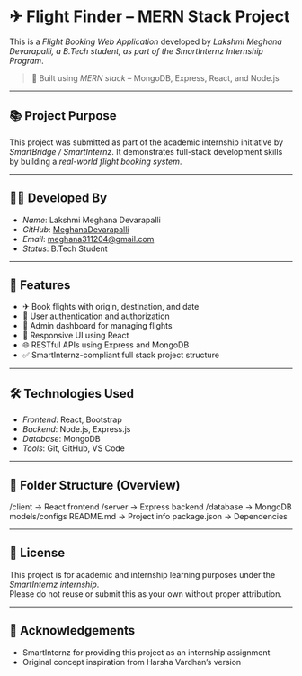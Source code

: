 # ✈ Flight Finder – MERN Stack Project

This is a *Flight Booking Web Application* developed by *Lakshmi Meghana Devarapalli, a B.Tech student, as part of the SmartInternz Internship Program*.

> 🔧 Built using *MERN stack* – MongoDB, Express, React, and Node.js

---

## 📚 Project Purpose

This project was submitted as part of the academic internship initiative by *SmartBridge / SmartInternz*.
It demonstrates full-stack development skills by building a *real-world flight booking system*.

---

## 👨‍💻 Developed By

- *Name*: Lakshmi Meghana Devarapalli
- *GitHub*: [MeghanaDevarapalli](https://github.com/MeghanaDevarapalli)
- *Email*: meghana311204@gmail.com
- *Status*: B.Tech Student

---

## 🚀 Features

- ✈ Book flights with origin, destination, and date
- 🔐 User authentication and authorization
- 🧾 Admin dashboard for managing flights
- 💬 Responsive UI using React
- 🌐 RESTful APIs using Express and MongoDB
- ✅ SmartInternz-compliant full stack project structure

---

## 🛠 Technologies Used

- *Frontend*: React, Bootstrap
- *Backend*: Node.js, Express.js
- *Database*: MongoDB
- *Tools*: Git, GitHub, VS Code

---

## 📁 Folder Structure (Overview)

/client → React frontend
/server → Express backend
/database → MongoDB models/configs
README.md → Project info
package.json → Dependencies


---

## 📜 License

This project is for academic and internship learning purposes under the *SmartInternz internship*.  
Please do not reuse or submit this as your own without proper attribution.

---

## 🙏 Acknowledgements

- SmartInternz for providing this project as an internship assignment
- Original concept inspiration from Harsha Vardhan’s version
